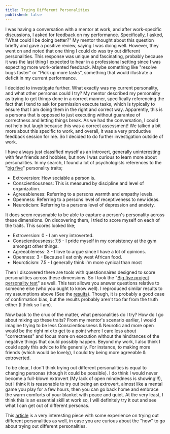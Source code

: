 ```yaml
---
title: Trying Different Personalities
published: false
---
```


I was having a conversation with a mentor at work, and after work-specific discussions, I asked for feedback on my performance. Specifically, I asked, "What could I be doing better?" My mentor thought about this question briefly and gave a positive review, saying I was doing well. However, they went on and noted that one thing I could do was try out different personalities. This response was unique and fascinating, probably because it was the last thing I expected to hear in a professional setting since I was expecting more work-oriented feedback. Maybe something like "resolve bugs faster" or "Pick up more tasks", something that would illustrate a deficit in my current performance. 

I decided to investigate further. What exactly was my current personality, and what other personas could I try? My mentor described my personality as trying to get things done in a correct manner, specifically referencing the fact that I tend to ask for permission execute tasks, which is typically to ensure that I am doing them in the right and correct way. Apparently, this is a persona that is opposed to just executing without guarantee of correctness and letting things break. As we had the conversation, I could not help but laugh because this was a correct assessment! We talked a bit more about this specific to work, and overall, it was a very productive feedback session for me. So I decided to do further investigation outside of work. 

I have always just classified myself as an introvert, generally uninteresting with few friends and hobbies, but now I was curious to learn more about personalities. In my search, I found a lot of psychologists references to the "[big five](https://pages.uoregon.edu/sanjay/bigfive.html#whatisit)" personality traits;

- Extroversion: How sociable a person is. 
- Conscientiousness: This is measured by discipline and level of organization.
- Agreeableness: Referring to a persons warmth and empathy levels.
- Openness: Referring to a persons level of receptiveness to new ideas. 
- Neuroticism: Referring to a persons level of depression and anxiety.

It does seem reasonable to be able to capture a person's personality across these dimensions. On discovering them, I tried to score myself on each of the traits. This scores looked like;   

- Extroversion: 0 - I am very introverted. 
- Conscientiousness: 7.5 - I pride myself in my consistency at the gym amongst other things. 
- Agreeableness: 3 - I love to argue since I have a lot of opinions. 
- Openness: 3 - Because I eat only west African food. 
- Neuroticism: 7.5 - I generally think i'm more cynical than most 

Then I discovered there are tools with questionnaires designed to score personalities across these dimensions. So I took the "[Big five project personality test](https://www.outofservice.com/bigfive/)" as well. This test allows you answer questions relative to someone else (who you ought to know well). I reproduced similar results to my assumptions above (See the [results](https://www.outofservice.com/bigfive/results/?o=44,44,88&c=100,100,94&e=19,50,0&a=25,75,13&n=69,38,69&o2=50,63,44&c2=44,56,44&e2=81,94,100&a2=63,63,69&n2=44,44,31&y=2000&g=m&y2=2000&g2=m)). Though, it is probably a good case of confirmation bias, but the results probably aren't too far from the truth either (I think so I am). 

Now back to the crux of the matter, what personalities do I try? How do I go about mixing up these traits? From my mentor's scenario earlier, I would imagine trying to be less Conscientiousness & Neurotic and more open would be the right mix to get to a point where I care less about "correctness" and focus more on execution without the hindrances of the negative things that could possibly happen. Beyond my work, I also think I could apply this advice to life generally. For instance, to making more friends (which would be lovely), I could try being more agreeable & extroverted. 

To be clear, I don't think trying out different personalities is equal to changing personas (though it could be possible). I do think I would never become a full-blown extrovert (My lack of open mindedness is showing!!!), but I think it is reasonable to try out being an extrovert, almost like a mental game you play for a few hours, then you can go back home and embrace the warm comforts of your blanket with peace and quiet. At the very least, I think this is an essential skill at work so, I will definitely try it out and see what I can get out of different personas. 

This [article](https://www.theatlantic.com/magazine/archive/2022/03/how-to-change-your-personality-happiness/621306/) is a very interesting piece with some experience on trying out different personalities as well, in case you are curious about the "how" to go about trying out different personalities.
